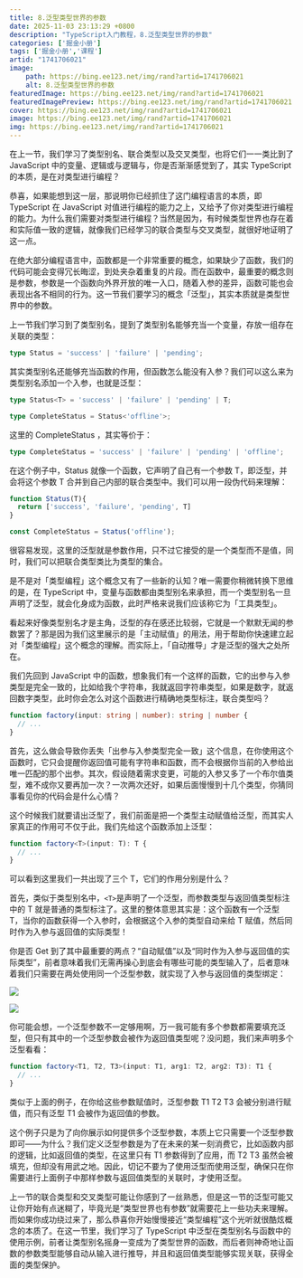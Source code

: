 ```yaml
---
title: 8.泛型类型世界的参数
date: 2025-11-03 23:13:29 +0800
description: "TypeScript入门教程，8.泛型类型世界的参数"
categories: ['掘金小册']
tags: ['掘金小册','课程']
artid: "1741706021"
image:
    path: https://bing.ee123.net/img/rand?artid=1741706021
    alt: 8.泛型类型世界的参数
featuredImage: https://bing.ee123.net/img/rand?artid=1741706021
featuredImagePreview: https://bing.ee123.net/img/rand?artid=1741706021
cover: https://bing.ee123.net/img/rand?artid=1741706021
image: https://bing.ee123.net/img/rand?artid=1741706021
img: https://bing.ee123.net/img/rand?artid=1741706021
---
```


在上一节，我们学习了类型别名、联合类型以及交叉类型，也将它们一一类比到了 JavaScript 中的变量、逻辑或与逻辑与，你是否渐渐感觉到了，其实 TypeScript 的本质，是在对类型进行编程？

恭喜，如果能想到这一层，那说明你已经抓住了这门编程语言的本质，即 TypeScript 在 JavaScript 对值进行编程的能力之上，又给予了你对类型进行编程的能力。为什么我们需要对类型进行编程？当然是因为，有时候类型世界也存在着和实际值一致的逻辑，就像我们已经学习的联合类型与交叉类型，就很好地证明了这一点。

在绝大部分编程语言中，函数都是一个非常重要的概念，如果缺少了函数，我们的代码可能会变得冗长晦涩，到处夹杂着重复的片段。而在函数中，最重要的概念则是参数，参数是一个函数向外界开放的唯一入口，随着入参的差异，函数可能也会表现出各不相同的行为。这一节我们要学习的概念「泛型」，其实本质就是类型世界中的参数。

上一节我们学习到了类型别名，提到了类型别名能够充当一个变量，存放一组存在关联的类型：

```typescript
type Status = 'success' | 'failure' | 'pending';
```

其实类型别名还能够充当函数的作用，但函数怎么能没有入参？我们可以这么来为类型别名添加一个入参，也就是泛型：

```typescript
type Status<T> = 'success' | 'failure' | 'pending' | T;

type CompleteStatus = Status<'offline'>;
```

这里的 CompleteStatus ，其实等价于：

```typescript
type CompleteStatus = 'success' | 'failure' | 'pending' | 'offline';
```

在这个例子中，Status 就像一个函数，它声明了自己有一个参数 T，即泛型，并会将这个参数 T 合并到自己内部的联合类型中。我们可以用一段伪代码来理解：

```typescript
function Status(T){
  return ['success', 'failure', 'pending', T]
}

const CompleteStatus = Status('offline');
```

很容易发现，这里的泛型就是参数作用，只不过它接受的是一个类型而不是值，同时，我们可以把联合类型类比为类型的集合。

是不是对「类型编程」这个概念又有了一些新的认知？唯一需要你稍微转换下思维的是，在 TypeScript 中，变量与函数都由类型别名来承担，而一个类型别名一旦声明了泛型，就会化身成为函数，此时严格来说我们应该称它为「工具类型」。

看起来好像类型别名才是主角，泛型的存在感还比较弱，它就是一个默默无闻的参数罢了？那是因为我们这里展示的是「主动赋值」的用法，用于帮助你快速建立起对「类型编程」这个概念的理解。而实际上，「自动推导」才是泛型的强大之处所在。

我们先回到 JavaScript 中的函数，想象我们有一个这样的函数，它的出参与入参类型是完全一致的，比如给我个字符串，我就返回字符串类型，如果是数字，就返回数字类型，此时你会怎么对这个函数进行精确地类型标注，联合类型吗？

```typescript
function factory(input: string | number): string | number {
  // ...
}
```

首先，这么做会导致你丢失「出参与入参类型完全一致」这个信息，在你使用这个函数时，它只会提醒你返回值可能有字符串和函数，而不会根据你当前的入参给出唯一匹配的那个出参。其次，假设随着需求变更，可能的入参又多了一个布尔值类型，难不成你又要再加一次？一次两次还好，如果后面慢慢到十几个类型，你猜同事看见你的代码会是什么心情？

这个时候我们就要请出泛型了，我们前面是把一个类型主动赋值给泛型，而其实人家真正的作用可不仅于此，我们先给这个函数添加上泛型：

```typescript
function factory<T>(input: T): T {
  // ...
}
```

可以看到这里我们一共出现了三个 T，它们的作用分别是什么？

首先，类似于类型别名中，`<T>`是声明了一个泛型，而参数类型与返回值类型标注中的 T 就是普通的类型标注了。这里的整体意思其实是：这个函数有一个泛型 T，当你的函数获得一个入参时，会根据这个入参的类型自动来给 T 赋值，然后同时作为入参与返回值的实际类型！

你是否 Get 到了其中最重要的两点？“自动赋值”以及“同时作为入参与返回值的实际类型”，前者意味着我们无需再操心到底会有哪些可能的类型输入了，后者意味着我们只需要在两处使用同一个泛型参数，就实现了入参与返回值的类型绑定：

![](https://p3-juejin.byteimg.com/tos-cn-i-k3u1fbpfcp/7c4e44afda7c4772becd065ab73cbdb2~tplv-k3u1fbpfcp-jj-mark:0:0:0:0:q75.image#?w=830&h=102&s=21331&e=png&b=24272e)

![](https://p3-juejin.byteimg.com/tos-cn-i-k3u1fbpfcp/24886611b87c4ce5bcfeb84937e79fa3~tplv-k3u1fbpfcp-jj-mark:0:0:0:0:q75.image#?w=908&h=118&s=20683&e=png&b=22242a)

你可能会想，一个泛型参数不一定够用啊，万一我可能有多个参数都需要填充泛型，但只有其中的一个泛型参数会被作为返回值类型呢？没问题，我们来声明多个泛型看看：

```typescript
function factory<T1, T2, T3>(input: T1, arg1: T2, arg2: T3): T1 {
  // ...
}
```

类似于上面的例子，在你给这些参数赋值时，泛型参数 T1 T2 T3 会被分别进行赋值，而只有泛型 T1 会被作为返回值的参数。

这个例子只是为了向你展示如何提供多个泛型参数，本质上它只需要一个泛型参数即可——为什么？我们定义泛型参数是为了在未来的某一刻消费它，比如函数内部的逻辑，比如返回值的类型，在这里只有 T1 参数得到了应用，而 T2 T3 虽然会被填充，但却没有用武之地。因此，切记不要为了使用泛型而使用泛型，确保只在你需要进行上面例子中那样参数与返回值类型的关联时，才使用泛型。

上一节的联合类型和交叉类型可能让你感到了一丝熟悉，但是这一节的泛型可能又让你开始有点迷糊了，毕竟光是“类型世界也有参数”就需要花上一些功夫来理解。而如果你成功绕过来了，那么恭喜你开始慢慢接近“类型编程”这个光听就很酷炫概念的本质了。在这一节里，我们学习了 TypeScript 中泛型在类型别名与函数中的使用示例，前者让类型别名摇身一变成为了类型世界的函数，而后者则神奇地让函数的参数类型能够自动从输入进行推导，并且和返回值类型能够实现关联，获得全面的类型保护。
